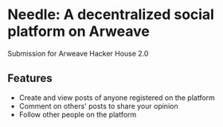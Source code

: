# Needle: A decentralized social platform on Arweave

Submission for Arweave Hacker House 2.0

## Features

- Create and view posts of anyone registered on the platform
- Comment on others' posts to share your opinion
- Follow other people on the platform

